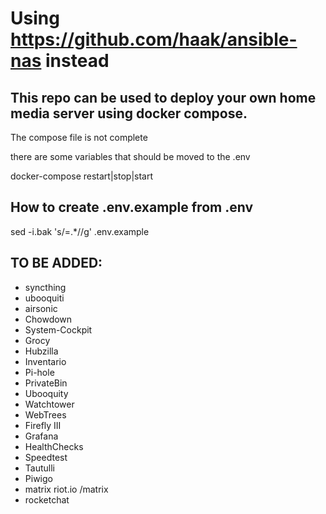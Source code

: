 # Using https://github.com/haak/ansible-nas instead

## This repo can be used to deploy your own home media server using docker compose.


The compose file is not complete


there are some variables that should be moved to the .env 

docker-compose restart|stop|start <container name>

## How to create .env.example from .env


sed -i.bak 's/\=.*//g' .env.example




## TO BE ADDED:
* syncthing
* ubooquiti
* airsonic
* Chowdown
* System-Cockpit
* Grocy
* Hubzilla
* Inventario
* Pi-hole
* PrivateBin
* Ubooquity
* Watchtower
* WebTrees
* Firefly III
* Grafana
* HealthChecks
* Speedtest
* Tautulli
* Piwigo
* matrix riot.io /matrix 
* rocketchat
